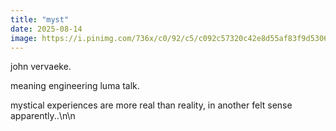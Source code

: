 ```yaml
---
title: "myst"
date: 2025-08-14
image: https://i.pinimg.com/736x/c0/92/c5/c092c57320c42e8d55af83f9d5306314.jpg
---
```


john vervaeke.

meaning engineering luma talk.

mystical experiences are more real than reality, in another felt sense apparently..\n\n
